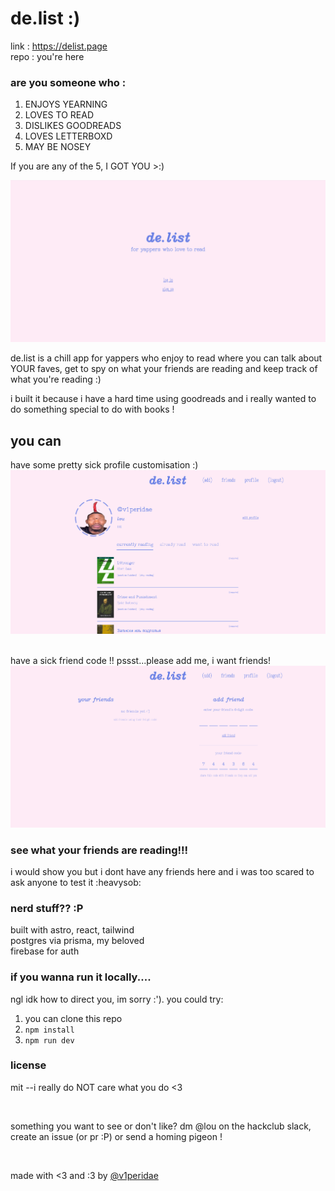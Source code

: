 # de.list :)

link : https://delist.page <br>
repo : you're here

### are you someone who :

1. ENJOYS YEARNING
2. LOVES TO READ
3. DISLIKES GOODREADS
4. LOVES LETTERBOXD
5. MAY BE NOSEY

If you are any of the 5, I GOT YOU >:)

![](breh\image.png/)

de.list is a chill app for yappers who enjoy to read where you can talk about YOUR faves, get to spy on what your friends are reading and keep track of what you're reading :)

i built it because i have a hard time using goodreads and i really wanted to do something special to do with books !

## you can

have some pretty sick profile customisation :)<br>
![](breh\image1.png/)

<br>
have a sick friend code !! pssst...please add me, i want friends! </3

![](breh\image2.png/)

### see what your friends are reading!!!

i would show you but i dont have any friends here and i was too scared to ask anyone to test it :heavysob:

### nerd stuff?? :P

built with astro, react, tailwind<br>
postgres via prisma, my beloved<br>
firebase for auth

### if you wanna run it locally....

ngl idk how to direct you, im sorry :'). you could try:

1. you can clone this repo
2. `npm install`
3. `npm run dev`

### license

mit --i really do NOT care what you do <3

<br>

something you want to see or don't like? dm @lou on the hackclub slack, create an issue (or pr :P) or send a homing pigeon !

<br>

made with <3 and :3 by [@v1peridae](https://github.com/v1peridae)
